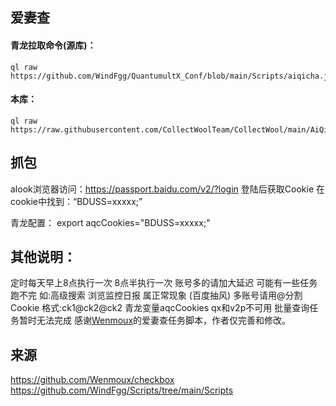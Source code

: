 ## 爱妻查
#### 青龙拉取命令(源库)：
```
ql raw https://github.com/WindFgg/QuantumultX_Conf/blob/main/Scripts/aiqicha.js
```
#### 本库：
```
ql raw https://raw.githubusercontent.com/CollectWoolTeam/CollectWool/main/AiQiCha/aiqicha.js
```

## 抓包
alook浏览器访问：https://passport.baidu.com/v2/?login
登陆后获取Cookie
在cookie中找到：“BDUSS=xxxxx;”

青龙配置：
export aqcCookies="BDUSS=xxxxx;"

## 其他说明：
 定时每天早上8点执行一次 8点半执行一次 账号多的请加大延迟 可能有一些任务跑不完 如:高级搜索 浏览监控日报 属正常现象 (百度抽风)
 多账号请用@分割Cookie  格式:ck1@ck2@ck2 青龙变量aqcCookies qx和v2p不可用
 批量查询任务暂时无法完成 
 感谢[Wenmoux](https://github.com/Wenmoux/checkbox)的爱妻查任务脚本，作者仅完善和修改。

## 来源
https://github.com/Wenmoux/checkbox
https://github.com/WindFgg/Scripts/tree/main/Scripts
